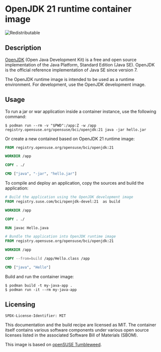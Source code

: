 # OpenJDK 21 runtime container image

![Redistributable](https://img.shields.io/badge/Redistributable-Yes-green)

## Description

[OpenJDK](https://openjdk.org/) (Open Java Development Kit) is a free and open source implementation of the Java Platform, Standard Edition (Java SE). OpenJDK is the official reference implementation of Java SE since version 7.

The OpenJDK runtime image is intended to be used as a runtime environment. For development, use the OpenJDK development image.

## Usage

To run a jar or war application inside a container instance, use the following command:

```ShellSession
$ podman run --rm -v "$PWD":/app:Z -w /app registry.opensuse.org/opensuse/bci/openjdk:21 java -jar hello.jar
```

Or create a new contained based on OpenJDK 21 runtime image:

```Dockerfile
FROM registry.opensuse.org/opensuse/bci/openjdk:21

WORKDIR /app

COPY . ./

CMD ["java", "-jar", "hello.jar"]
```

To compile and deploy an application, copy the sources and build the application:

```Dockerfile
# Build the application using the OpenJDK development image
FROM registry.suse.com/bci/openjdk-devel:21  as build

WORKDIR /app

COPY . ./

RUN javac Hello.java

# Bundle the application into OpenJDK runtime image
FROM registry.opensuse.org/opensuse/bci/openjdk:21

WORKDIR /app

COPY --from=build /app/Hello.class /app

CMD ["java", "Hello"]
```

Build and run the container image:

```ShellSession
$ podman build -t my-java-app .
$ podman run -it --rm my-java-app
```

## Licensing

`SPDX-License-Identifier: MIT`

This documentation and the build recipe are licensed as MIT.
The container itself contains various software components under various open source licenses listed in the associated
Software Bill of Materials (SBOM).

This image is based on [openSUSE Tumbleweed](https://get.opensuse.org/tumbleweed/).
